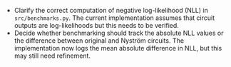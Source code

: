 - Clarify the correct computation of negative log-likelihood (NLL) in
  `src/benchmarks.py`. The current implementation assumes that circuit
  outputs are log-likelihoods but this needs to be verified.
- Decide whether benchmarking should track the absolute NLL values or the
  difference between original and Nyström circuits. The implementation now
  logs the mean absolute difference in NLL, but this may still need
  refinement.
